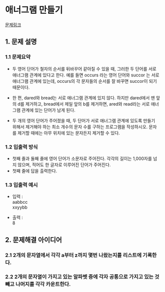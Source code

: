 # 애너그램 만들기
[문제링크](https://www.acmicpc.net/problem/1919)

## 1. 문제 설명

### 1.1 문제요약
- 두 영어 단어가 철자의 순서를 뒤바꾸어 같아질 수 있을 때, 그러한 두 단어를 서로 애너그램 관계에 있다고 한다. 예를 들면 occurs 라는 영어 단어와 succor 는 서로 애너그램 관계에 있는데, occurs의 각 문자들의 순서를 잘 바꾸면 succor이 되기 때문이다.

- 한 편, dared와 bread는 서로 애너그램 관계에 있지 않다. 하지만 dared에서 맨 앞의 d를 제거하고, bread에서 제일 앞의 b를 제거하면, ared와 read라는 서로 애너그램 관계에 있는 단어가 남게 된다.

- 두 개의 영어 단어가 주어졌을 때, 두 단어가 서로 애너그램 관계에 있도록 만들기 위해서 제거해야 하는 최소 개수의 문자 수를 구하는 프로그램을 작성하시오. 문자를 제거할 때에는 아무 위치에 있는 문자든지 제거할 수 있다.

### 1.2 입출력 방식 
- 첫째 줄과 둘째 줄에 영어 단어가 소문자로 주어진다. 각각의 길이는 1,000자를 넘지 않으며, 적어도 한 글자로 이루어진 단어가 주어진다.
- 첫째 줄에 답을 출력한다.
### 1.3 입출력 예시
- 입력 :
<br>aabbcc<br>
xxyybb

- 출력 : 
<br>8

## 2. 문제해결 아이디어

### 2.1 2개의 문자열에서 각각 a부터 z까지 몇번 나왔는지를 리스트에 기록한다.

### 2.2 2개의 문자열이 가지고 있는 알파벳 중에 각자 공통으로 가지고 있는 것 빼고 나머지를 각각 카운트한다.